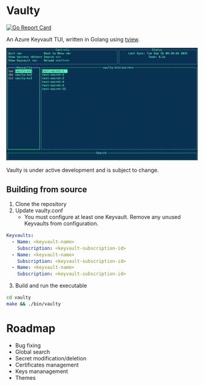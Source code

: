# Vaulty

[![Go Report Card](https://goreportcard.com/badge/github.com/declan-whiting/vaulty)](https://goreportcard.com/report/github.com/declan-whiting/vaulty)

An Azure Keyvault TUI, written in Golang using [tview](https://github.com/rivo/tview/tree/master). 

![Screenshot](vaulty.gif)

Vaulty is under active development and is subject to change. 

## Building from source

1. Clone the repository
2. Update vaulty.conf
   - You must configure at least one Keyvault. Remove any unused Keyvaults from configuration. 

``` yaml
Keyvaults:
  - Name: <keyvault-name>
    Subscription: <keyvault-subscription-id>
  - Name: <keyvault-name>
    Subscription: <keyvault-subscription-id>
  - Name: <keyvault-name>
    Subscription: <keyvault-subscription-id>
```
3. Build and run the executable

``` bash
cd vaulty
make && ./bin/vaulty
```

# Roadmap
- Bug fixing
- Global search
- Secret modification/deletion
- Certificates management
- Keys mananagement
- Themes






